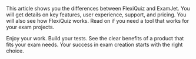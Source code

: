 This article shows you the differences between FlexiQuiz and ExamJet. You will get details on key features, user experience, support, and pricing. You will also see how FlexiQuiz works. Read on if you need a tool that works for your exam projects.

Enjoy your work. Build your tests. See the clear benefits of a product that fits your exam needs. Your success in exam creation starts with the right choice.
